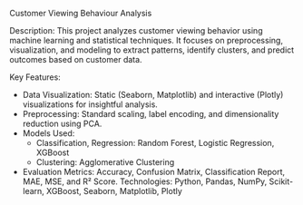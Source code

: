 Customer Viewing Behaviour Analysis

Description:
This project analyzes customer viewing behavior using machine learning and statistical techniques. It focuses on preprocessing, visualization, and modeling to extract patterns, identify clusters, and predict outcomes based on customer data.

Key Features:
- Data Visualization: Static (Seaborn, Matplotlib) and interactive (Plotly) visualizations for insightful analysis.
- Preprocessing: Standard scaling, label encoding, and dimensionality reduction using PCA.
- Models Used:
  - Classification, Regression: Random Forest, Logistic Regression, XGBoost
  - Clustering: Agglomerative Clustering
- Evaluation Metrics: Accuracy, Confusion Matrix, Classification Report, MAE, MSE, and R² Score.
Technologies: Python, Pandas, NumPy, Scikit-learn, XGBoost, Seaborn, Matplotlib, Plotly
